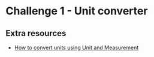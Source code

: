 # Challenge 1 - Unit converter

## Extra resources

* [How to convert units using Unit and Measurement](https://www.hackingwithswift.com/example-code/system/how-to-convert-units-using-unit-and-measurement)